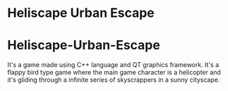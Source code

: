 # Heliscape Urban Escape
 # Heliscape-Urban-Escape  
 It's a game made using C++ language and QT graphics framework. It's a flappy bird type game where the main game character is a helicopter and it's gliding through a infinite series of skyscrappers in a sunny cityscape.
